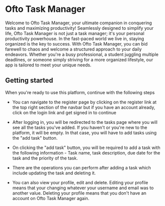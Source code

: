 # Ofto Task Manager
Welcome to Ofto Task Manager, your ultimate companion in conquering tasks and maximizing productivity! Seamlessly designed to simplify your life, Ofto Task Manager is not just a task manager; it's your personal productivity powerhouse. In the fast-paced world we live in, staying organized is the key to success. With Ofto Task Manager, you can bid farewell to chaos and welcome a structured approach to your daily endeavors. Whether you're a busy professional, a student juggling multiple deadlines, or someone simply striving for a more organized lifestyle, our app is tailored to meet your unique needs.

## Getting started
When you're ready to use this platform, continue with the following steps
 - You can navigate to the register page by clicking on the register link at the top right section of the navbar but if you have an account already, click on the login link and get signed in to continue

 - After logging in, you will be redirected to the tasks page where you will see all the tasks you've added. If you haven't or you're new to the platform, it will be empty. In that case, you will have to add tasks using the "add task" button.

 - On clicking the "add task" button, you will be required to add a task with the following information - Task name, task description, due date for the task and the priority of the task.

 - There are the operations you can perform after adding a task which include updating the task and deleting it.

 - You can also view your profile, edit and delete. Editing your profile means that your changing whatever your username and email was to another value. Deleting your profile means that you don't have an account on Ofto Task Manager again.